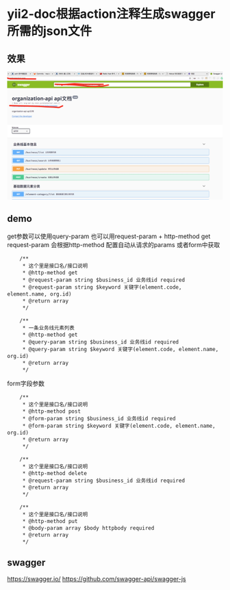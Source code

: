 yii2-doc根据action注释生成swagger所需的json文件
===================================================

效果
---------------------------------------------------
![出错了，图片找不到](demo.jpg)


demo
---------------------------------------------------
get参数可以使用query-param 
也可以用request-param + http-method get
request-param 会根据http-method 配置自动从请求的params 或者form中获取
```
    /**
     * 这个里是接口名/接口说明
     * @http-method get
     * @request-param string $business_id 业务线id required
     * @request-param string $keyword 关键字(element.code, element.name, org.id)
     * @return array
     */
```
```
    /**
     * 一条业务线元素列表
     * @http-method get
     * @query-param string $business_id 业务线id required
     * @query-param string $keyword 关键字(element.code, element.name, org.id)
     * @return array
     */
```
form字段参数
```
    /**
     * 这个里是接口名/接口说明
     * @http-method post
     * @form-param string $business_id 业务线id required
     * @form-param string $keyword 关键字(element.code, element.name, org.id)
     * @return array
     */
```
```
    /**
     * 这个里是接口名/接口说明
     * @http-method delete
     * @request-param string $business_id 业务线id required
     * @return array
     */
```
```
    /**
     * 这个里是接口名/接口说明
     * @http-method put
     * @body-param array $body httpbody required
     * @return array
     */
```
swagger
---------------------------------------------------

https://swagger.io/
https://github.com/swagger-api/swagger-js